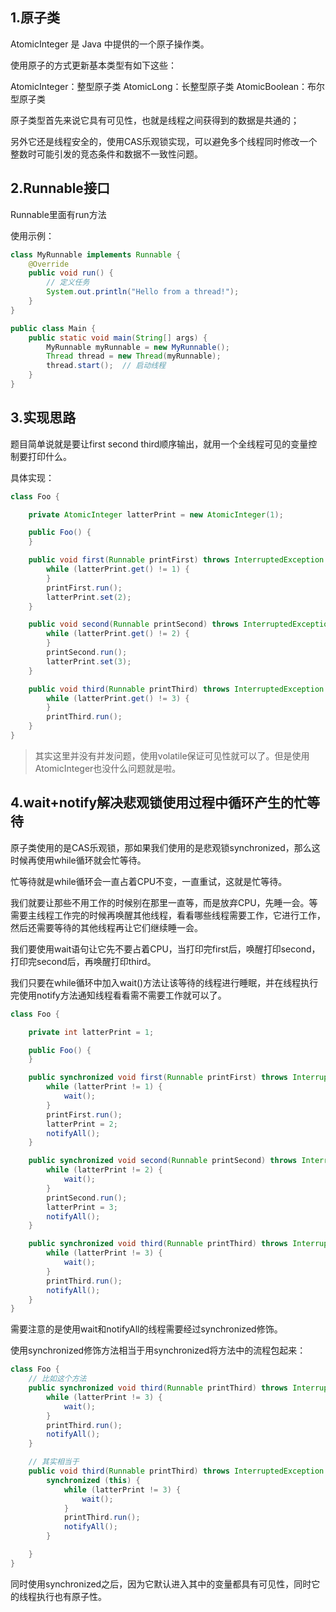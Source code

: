 ## 1.原子类

AtomicInteger 是 Java 中提供的一个原子操作类。

使用原子的方式更新基本类型有如下这些：

AtomicInteger：整型原子类
AtomicLong：长整型原子类
AtomicBoolean：布尔型原子类

原子类型首先来说它具有可见性，也就是线程之间获得到的数据是共通的；

另外它还是线程安全的，使用CAS乐观锁实现，可以避免多个线程同时修改一个整数时可能引发的竞态条件和数据不一致性问题。

## 2.Runnable接口

Runnable里面有run方法

使用示例：

````java
class MyRunnable implements Runnable {
    @Override
    public void run() {
        // 定义任务
        System.out.println("Hello from a thread!");
    }
}

public class Main {
    public static void main(String[] args) {
        MyRunnable myRunnable = new MyRunnable();
        Thread thread = new Thread(myRunnable);
        thread.start();  // 启动线程
    }
}
````

## 3.实现思路

题目简单说就是要让first second third顺序输出，就用一个全线程可见的变量控制要打印什么。

具体实现：

```java
class Foo {

    private AtomicInteger latterPrint = new AtomicInteger(1);

    public Foo() {
    }

    public void first(Runnable printFirst) throws InterruptedException {
        while (latterPrint.get() != 1) {
        }
        printFirst.run();
        latterPrint.set(2);
    }

    public void second(Runnable printSecond) throws InterruptedException {
        while (latterPrint.get() != 2) {
        }
        printSecond.run();
        latterPrint.set(3);
    }

    public void third(Runnable printThird) throws InterruptedException {
        while (latterPrint.get() != 3) {
        }
        printThird.run();
    }
}
```

> 其实这里并没有并发问题，使用volatile保证可见性就可以了。但是使用AtomicInteger也没什么问题就是啦。

## 4.wait+notify解决悲观锁使用过程中循环产生的忙等待

原子类使用的是CAS乐观锁，那如果我们使用的是悲观锁synchronized，那么这时候再使用while循环就会忙等待。

忙等待就是while循环会一直占着CPU不变，一直重试，这就是忙等待。

我们就要让那些不用工作的时候别在那里一直等，而是放弃CPU，先睡一会。等需要主线程工作完的时候再唤醒其他线程，看看哪些线程需要工作，它进行工作，然后还需要等待的其他线程再让它们继续睡一会。

我们要使用wait语句让它先不要占着CPU，当打印完first后，唤醒打印second，打印完second后，再唤醒打印third。

我们只要在while循环中加入wait()方法让该等待的线程进行睡眠，并在线程执行完使用notify方法通知线程看看需不需要工作就可以了。

```java
class Foo {

    private int latterPrint = 1;

    public Foo() {
    }

    public synchronized void first(Runnable printFirst) throws InterruptedException {
        while (latterPrint != 1) {
            wait();
        }
        printFirst.run();
        latterPrint = 2;
        notifyAll();
    }

    public synchronized void second(Runnable printSecond) throws InterruptedException {
        while (latterPrint != 2) {
            wait();
        }
        printSecond.run();
        latterPrint = 3;
        notifyAll();
    }

    public synchronized void third(Runnable printThird) throws InterruptedException {
        while (latterPrint != 3) {
            wait();
        }
        printThird.run();
        notifyAll();
    }
}

```

需要注意的是使用wait和notifyAll的线程需要经过synchronized修饰。

使用synchronized修饰方法相当于用synchronized将方法中的流程包起来：

````java
class Foo {
    // 比如这个方法
    public synchronized void third(Runnable printThird) throws InterruptedException {
        while (latterPrint != 3) {
            wait();
        }
        printThird.run();
        notifyAll();
    }

    // 其实相当于
    public void third(Runnable printThird) throws InterruptedException {
        synchronized (this) {
            while (latterPrint != 3) {
                wait();
            }
            printThird.run();
            notifyAll();
        }

    }
}
````

同时使用synchronized之后，因为它默认进入其中的变量都具有可见性，同时它的线程执行也有原子性。
